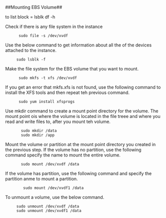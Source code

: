 ##Mounting EBS Volume## 

to list block = 
              lsblk
              df -h

Check if there is any file system in the instance

          sudo file -s /dev/xvdf

Use the below command to get information about all the 
of the devices attached to the instance.

         sudo lsblk -f

Make the file system for the EBS volume that you want
to mount.

          sudo mkfs -t xfs /dev/xvdf

If you get an error that mkfs.xfs is not found, use the
following command to install the XFS tools and then repeat teh previous command.

          sudo yum install xfsprogs

Use mkdir command to create a mount point directory for the volume. The mount point ois where the volume is located in the file treee and where you read and write files to, after you mount teh volume.

           sudo mkdir /data
           sudo mkdir /app

Mount the volume or partition at the mount point directory you created in the previous step. If the volume has no partition, use the following command specify the name to mount the entire volume.

           sudo mount /dev/xvdf /data

If the volume has partition, use the following command and specify the partition anme to mount a partition.

            sudo mount /dev/xvdf1 /data 

To unmount a volume, use the below command.

         sudo unmount /dev/xvdf /data
         sudo unmount /dev/xvdf1 /data
